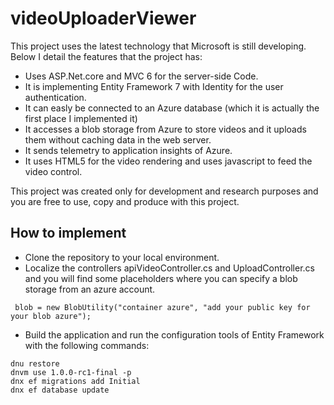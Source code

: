 # videoUploaderViewer
This project uses the latest technology that Microsoft is still developing. Below I detail the features that the project has:

* Uses ASP.Net.core and MVC 6 for the server-side Code.
* It is implementing Entity Framework 7 with Identity for the user authentication.
* It can easly be connected to an Azure database (which it is actually the first place I implemented it)
* It accesses a blob storage from Azure to store videos and it uploads them without caching data in the web server.
* It sends telemetry to application insights of Azure.
* It uses HTML5 for the video rendering and uses javascript to feed the video control.

This project was created only for development and research purposes and you are free to use, copy and produce with this project.

## How to implement
* Clone the repository to your local environment.
* Localize the controllers apiVideoController.cs and UploadController.cs and you will find some placeholders where you can specify a blob storage from an azure account.

```
 blob = new BlobUtility("container azure", "add your public key for your blob azure");
```
* Build the application and run the configuration tools of Entity Framework with the following commands:
```
dnu restore
dnvm use 1.0.0-rc1-final -p
dnx ef migrations add Initial
dnx ef database update
```
